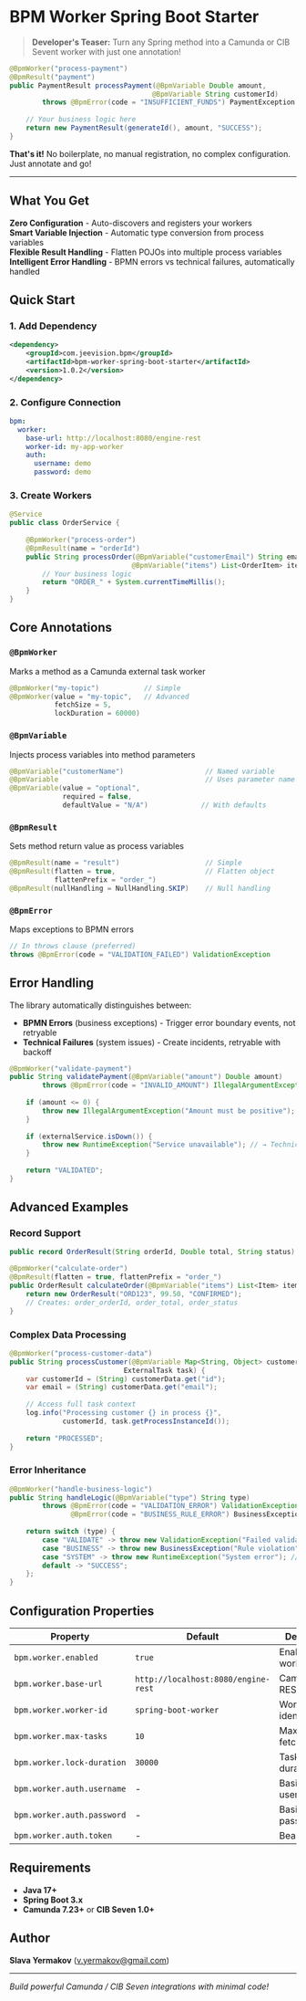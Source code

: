 # BPM Worker Spring Boot Starter

> **Developer's Teaser:** Turn any Spring method into a Camunda or CIB Sevent worker with just one annotation!

```java
@BpmWorker("process-payment")
@BpmResult("payment")
public PaymentResult processPayment(@BpmVariable Double amount,
                                   @BpmVariable String customerId) 
        throws @BpmError(code = "INSUFFICIENT_FUNDS") PaymentException {
    
    // Your business logic here
    return new PaymentResult(generateId(), amount, "SUCCESS");
}
```

**That's it!** No boilerplate, no manual registration, no complex configuration. Just annotate and go!

---

## What You Get

**Zero Configuration** - Auto-discovers and registers your workers  
**Smart Variable Injection** - Automatic type conversion from process variables  
**Flexible Result Handling** - Flatten POJOs into multiple process variables  
**Intelligent Error Handling** - BPMN errors vs technical failures, automatically handled  

## Quick Start

### 1. Add Dependency
```xml
<dependency>
    <groupId>com.jeevision.bpm</groupId>
    <artifactId>bpm-worker-spring-boot-starter</artifactId>
    <version>1.0.2</version>
</dependency>
```

### 2. Configure Connection
```yaml
bpm:
  worker:
    base-url: http://localhost:8080/engine-rest
    worker-id: my-app-worker
    auth:
      username: demo
      password: demo
```

### 3. Create Workers
```java
@Service
public class OrderService {
    
    @BpmWorker("process-order")
    @BpmResult(name = "orderId")
    public String processOrder(@BpmVariable("customerEmail") String email,
                              @BpmVariable("items") List<OrderItem> items) {
        // Your business logic
        return "ORDER_" + System.currentTimeMillis();
    }
}
```

## Core Annotations

### `@BpmWorker`
Marks a method as a Camunda external task worker
```java
@BpmWorker("my-topic")           // Simple
@BpmWorker(value = "my-topic",   // Advanced
           fetchSize = 5, 
           lockDuration = 60000)
```

### `@BpmVariable`
Injects process variables into method parameters
```java
@BpmVariable("customerName")                    // Named variable
@BpmVariable                                    // Uses parameter name
@BpmVariable(value = "optional", 
             required = false, 
             defaultValue = "N/A")             // With defaults
```

### `@BpmResult`
Sets method return value as process variables
```java
@BpmResult(name = "result")                     // Simple
@BpmResult(flatten = true,                      // Flatten object
           flattenPrefix = "order_")
@BpmResult(nullHandling = NullHandling.SKIP)    // Null handling
```

### `@BpmError`
Maps exceptions to BPMN errors
```java
// In throws clause (preferred)
throws @BpmError(code = "VALIDATION_FAILED") ValidationException
```

## Error Handling

The library automatically distinguishes between:

- **BPMN Errors** (business exceptions) - Trigger error boundary events, not retryable
- **Technical Failures** (system issues) - Create incidents, retryable with backoff

```java
@BpmWorker("validate-payment")
public String validatePayment(@BpmVariable("amount") Double amount) 
        throws @BpmError(code = "INVALID_AMOUNT") IllegalArgumentException {
    
    if (amount <= 0) {
        throw new IllegalArgumentException("Amount must be positive"); // → BPMN Error
    }
    
    if (externalService.isDown()) {
        throw new RuntimeException("Service unavailable"); // → Technical Incident
    }
    
    return "VALIDATED";
}
```

## Advanced Examples

### Record Support
```java
public record OrderResult(String orderId, Double total, String status) {}

@BpmWorker("calculate-order")
@BpmResult(flatten = true, flattenPrefix = "order_")
public OrderResult calculateOrder(@BpmVariable("items") List<Item> items) {
    return new OrderResult("ORD123", 99.50, "CONFIRMED");
    // Creates: order_orderId, order_total, order_status
}
```

### Complex Data Processing
```java
@BpmWorker("process-customer-data")
public String processCustomer(@BpmVariable Map<String, Object> customerData,
                            ExternalTask task) {
    var customerId = (String) customerData.get("id");
    var email = (String) customerData.get("email");
    
    // Access full task context
    log.info("Processing customer {} in process {}", 
             customerId, task.getProcessInstanceId());
    
    return "PROCESSED";
}
```

### Error Inheritance
```java
@BpmWorker("handle-business-logic")
public String handleLogic(@BpmVariable("type") String type) 
        throws @BpmError(code = "VALIDATION_ERROR") ValidationException,
               @BpmError(code = "BUSINESS_RULE_ERROR") BusinessException {
    
    return switch (type) {
        case "VALIDATE" -> throw new ValidationException("Failed validation");
        case "BUSINESS" -> throw new BusinessException("Rule violation");
        case "SYSTEM" -> throw new RuntimeException("System error"); // Technical failure
        default -> "SUCCESS";
    };
}
```

## Configuration Properties

| Property | Default | Description |
|----------|---------|-------------|
| `bpm.worker.enabled` | `true` | Enable/disable workers |
| `bpm.worker.base-url` | `http://localhost:8080/engine-rest` | Camunda REST API URL |
| `bpm.worker.worker-id` | `spring-boot-worker` | Worker identifier |
| `bpm.worker.max-tasks` | `10` | Max tasks to fetch at once |
| `bpm.worker.lock-duration` | `30000` | Task lock duration (ms) |
| `bpm.worker.auth.username` | - | Basic auth username |
| `bpm.worker.auth.password` | - | Basic auth password |
| `bpm.worker.auth.token` | - | Bearer token |

## Requirements

- **Java 17+**
- **Spring Boot 3.x**  
- **Camunda 7.23+** or **CIB Seven 1.0+**

## Author

**Slava Yermakov** (v.yermakov@gmail.com)

---

*Build powerful Camunda / CIB Seven integrations with minimal code!*